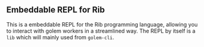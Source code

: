 ## Embeddable REPL for Rib
This is a embeddable REPL for the Rib programming language, allowing you to interact with golem workers in a streamlined way.
The REPL by itself is a `lib` which will mainly used from `golem-cli`.